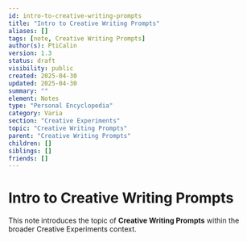 ```yaml
---
id: intro-to-creative-writing-prompts
title: "Intro to Creative Writing Prompts"
aliases: []
tags: [note, Creative Writing Prompts]
author(s): PtiCalin
version: 1.3
status: draft
visibility: public
created: 2025-04-30
updated: 2025-04-30
summary: ""
element: Notes
type: "Personal Encyclopedia"
category: Varia
section: "Creative Experiments"
topic: "Creative Writing Prompts"
parent: "Creative Writing Prompts"
children: []
siblings: []
friends: []
---
```

# Intro to Creative Writing Prompts

This note introduces the topic of **Creative Writing Prompts** within the broader Creative Experiments context.

